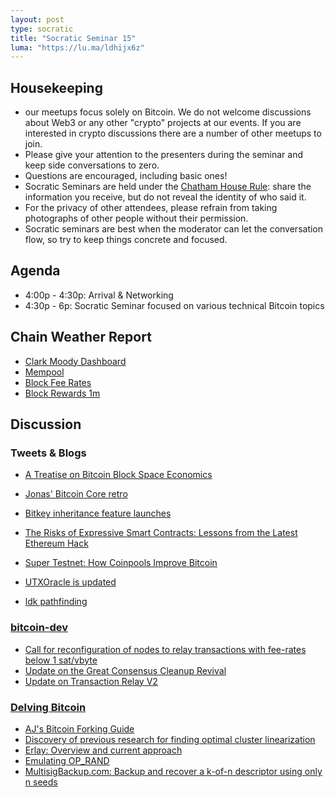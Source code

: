 ```yaml
---
layout: post
type: socratic
title: "Socratic Seminar 15"
luma: "https://lu.ma/ldhijx6z"
---
```


Housekeeping
------------

- our meetups focus solely on Bitcoin. We do not welcome discussions about Web3 or any other "crypto" projects at our events. If you are interested in crypto discussions there are a number of other meetups to join.
- Please give your attention to the presenters during the seminar and keep side conversations to zero.
- Questions are encouraged, including basic ones!
- Socratic Seminars are held under the [Chatham House Rule](https://www.chathamhouse.org/about-us/chatham-house-rule): share the information you receive, but do not reveal the identity of who said it.
- For the privacy of other attendees, please refrain from taking photographs of other people without their permission.
- Socratic seminars are best when the moderator can let the conversation flow, so try to keep things concrete and focused.

Agenda
------
- 4:00p - 4:30p: Arrival & Networking
- 4:30p - 6p: Socratic Seminar focused on various technical Bitcoin topics

Chain Weather Report
--------------------

- [Clark Moody Dashboard](https://dashboard.clarkmoody.com/)
- [Mempool](https://mempool.space/graphs/mempool#1m)
- [Block Fee Rates](https://mempool.space/graphs/mining/block-fee-rates#1m)
- [Block Rewards 1m](https://mempool.space/graphs/mining/block-rewards#1m)

Discussion
----------

### Tweets & Blogs

- [A Treatise on Bitcoin Block Space Economics](https://blog.lopp.net/treatise-bitcoin-block-space-economics/)
- [Jonas' Bitcoin Core retro](https://adamjonas.com/bitcoin/coredev/retro/coredev-2024-retro/)
- [Bitkey inheritance feature launches](https://bitkey.build/inheritance-is-live-heres-how-it-works/)
- [The Risks of Expressive Smart Contracts: Lessons from the Latest Ethereum Hack](https://blog.blockstream.com/the-risks-of-expressive-smart-contracts-lessons-from-the-latest-ethereum-hack/)
- [Super Testnet: How Coinpools Improve Bitcoin](https://njump.me/naddr1qvzqqqr4gupzqgvra9r4sjqapufyl0vnc4kv4fz70e29em4c655y37vz206f0wt4qq2kxm2gwajrxe3n2fshwn6lvs6xgmnvxykh5g60zzr)
- [UTXOracle is updated](https://x.com/SteveSimple/status/1889325264808677668)

- [ldk pathfinding](https://lightningdevkit.org/blog/ldk-pathfinding/)

### [bitcoin-dev](https://groups.google.com/g/bitcoindev)

- [Call for reconfiguration of nodes to relay transactions with fee-rates below 1 sat/vbyte](https://groups.google.com/g/bitcoindev/c/3CRqKviJY_M)
- [Update on the Great Consensus Cleanup Revival](https://groups.google.com/g/bitcoindev/c/rf3QOlzg230)
- [Update on Transaction Relay V2](https://groups.google.com/g/bitcoindev/c/PkNlRu1ylX4)

### [Delving Bitcoin](https://delvingbitcoin.org/)

-  [AJ's Bitcoin Forking Guide](https://delvingbitcoin.org/t/bitcoin-forking-guide/1451)
- [Discovery of previous research for finding optimal cluster linearization](https://delvingbitcoin.org/t/how-to-linearize-your-cluster/303/9)
- [Erlay: Overview and current approach](https://delvingbitcoin.org/t/erlay-overview-and-current-approach/1415)
- [Emulating OP_RAND](https://delvingbitcoin.org/t/emulating-op-rand/1409)
- [MultisigBackup.com: Backup and recover a k-of-n descriptor using only n seeds](https://delvingbitcoin.org/t/multisigbackup-com-backup-and-recover-a-k-of-n-descriptor-using-only-n-seeds/1430)

